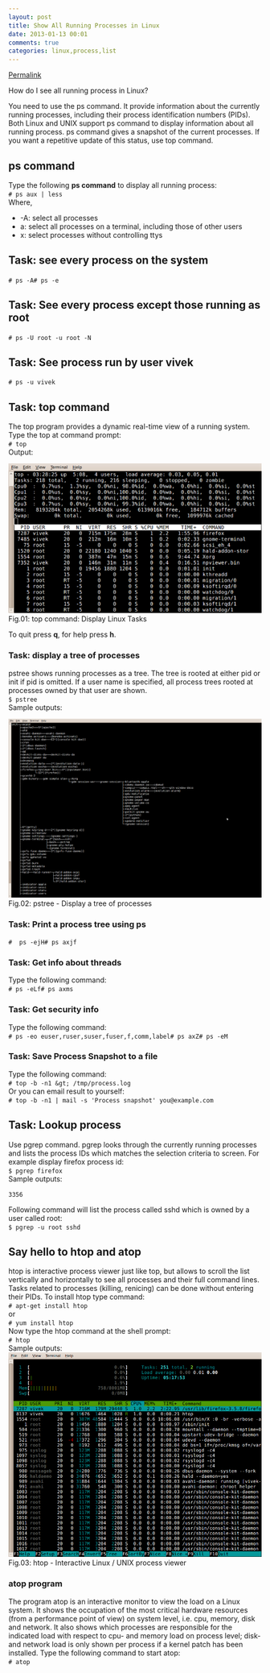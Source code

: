 ```yaml
---
layout: post
title: Show All Running Processes in Linux
date: 2013-01-13 00:01
comments: true
categories: linux,process,list
---
```


[Permalink](http://www.cyberciti.biz/faq/show-all-running-processes-in-linux/ "Permalink to Show All Running Processes in Linux")

How do I see all running process in Linux?  
  
You need to use the ps command. It provide information about the currently running processes, including their process identification numbers (PIDs). Both Linux and UNIX support ps command to display information about all running process. ps command gives a snapshot of the current processes. If you want a repetitive update of this status, use top command.

## ps command

Type the following **ps command** to display all running process:  
`# ps aux | less`  
Where,

*   -A: select all processes
*   a: select all processes on a terminal, including those of other users
*   x: select processes without controlling ttys

## Task: see every process on the system

`# ps -A# ps -e`

## Task: See every process except those running as root

`# ps -U root -u root -N`

## Task: See process run by user vivek

`# ps -u vivek`

## Task: top command

The top program provides a dynamic real-time view of a running system. Type the top at command prompt:  
`# top`  
Output:

![Fig.01: top command: Display Linux Tasks](/images/2013/01/13/linux-unix-top-command.png)  
Fig.01: top command: Display Linux Tasks

To quit press **q**, for help press **h**.

### Task: display a tree of processes

pstree shows running processes as a tree. The tree is rooted at either pid or init if pid is omitted. If a user name is specified, all process trees rooted at processes owned by that user are shown.  
`$ pstree`  
Sample outputs:

![Fig.02: pstree - Display a tree of processes](/images/2013/01/13/linux-unix-pstree-command.png)  
Fig.02: pstree - Display a tree of processes


### Task: Print a process tree using ps

`#  ps -ejH# ps axjf`

### Task: Get info about threads

Type the following command:  
`# ps -eLf# ps axms`

### Task: Get security info

Type the following command:  
`# ps -eo euser,ruser,suser,fuser,f,comm,label# ps axZ# ps -eM`

### Task: Save Process Snapshot to a file

Type the following command:  
`# top -b -n1 &gt; /tmp/process.log`  
Or you can email result to yourself:  
`# top -b -n1 | mail -s 'Process snapshot' you@example.com`

## Task: Lookup process

Use pgrep command. pgrep looks through the currently running processes and lists the process IDs which matches the selection criteria to screen. For example display firefox process id:  
`$ pgrep firefox`  
Sample outputs:

    3356

Following command will list the process called sshd which is owned by a user called root:  
`$ pgrep -u root sshd`

## Say hello to htop and atop

htop is interactive process viewer just like top, but allows to scroll the list vertically and horizontally to see all processes and their full command lines. Tasks related to processes (killing, renicing) can be done without entering their PIDs. To install htop type command:  
`# apt-get install htop`  
or  
`# yum install htop`  
Now type the htop command at the shell prompt:  
`# htop`  
Sample outputs:  
![Fig.03: htop - Interactive Linux / UNIX process viewer](/images/2013/01/13/linux-unix-htop-command.png)  
Fig.03: htop - Interactive Linux / UNIX process viewer

### atop program

The program atop is an interactive monitor to view the load on a Linux system. It shows the occupation of the most critical hardware resources (from a performance point of view) on system level, i.e. cpu, memory, disk and network. It also shows which processes are responsible for the indicated load with respect to cpu- and memory load on process level; disk- and network load is only shown per process if a kernel patch has been installed. Type the following command to start atop:  
`# atop`  

